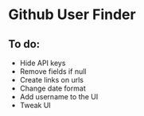 # Github User Finder

## To do:
* Hide API keys
* Remove fields if null
* Create links on urls
* Change date format
* Add username to the UI
* Tweak UI
